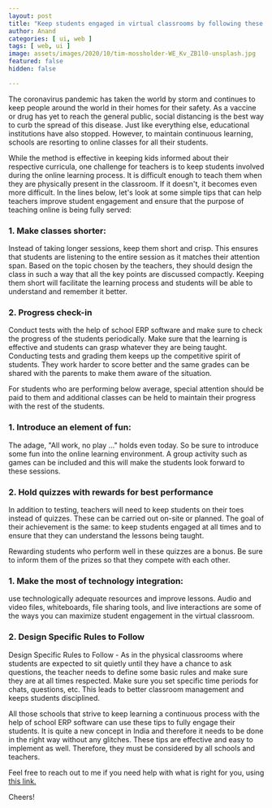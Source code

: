 ```yaml
---
layout: post
title: "Keep students engaged in virtual classrooms by following these simple tips"
author: Anand
categories: [ ui, web ]
tags: [ web, ui ]
image: assets/images/2020/10/tim-mossholder-WE_Kv_ZB1l0-unsplash.jpg
featured: false
hidden: false

---
```




The coronavirus pandemic has taken the world by storm and continues to keep people around the world in their homes for their safety.  As a vaccine or drug has yet to reach the general public, social distancing is the best way to curb the spread of this disease.  Just like everything else, educational institutions have also stopped.  However, to maintain continuous learning, schools are resorting to online classes for all their students. 

While the method is effective in keeping kids informed about their respective curricula, one challenge for teachers is to keep students involved during the online learning process.  It is difficult enough to teach them when they are physically present in the classroom.  If it doesn't, it becomes even more difficult.  In the lines below, let's look at some simple tips that can help teachers improve student engagement and ensure that the purpose of teaching online is being fully served: 
 
### 1. Make classes shorter:

Instead of taking longer sessions, keep them short and crisp.  This ensures that students are listening to the entire session as it matches their attention span.  Based on the topic chosen by the teachers, they should design the class in such a way that all the key points are discussed compactly.  Keeping them short will facilitate the learning process and students will be able to understand and remember it better. 

### 2. Progress check-in 

Conduct tests with the help of school ERP software and make sure to check the progress of the students periodically. Make sure that the learning is effective and students can grasp whatever they are being taught. Conducting tests and grading them keeps up the competitive spirit of students. They work harder to score better and the same grades can be shared with the parents to make them aware of the situation.

For students who are performing below average, special attention should be paid to them and additional classes can be held to maintain their progress with the rest of the students.

### 1. Introduce an element of fun:

The adage, "All work, no play ..." holds even today.  So be sure to introduce some fun into the online learning environment.  A group activity such as games can be included and this will make the students look forward to these sessions. 

### 2. Hold quizzes with rewards for best performance

In addition to testing, teachers will need to keep students on their toes instead of quizzes.  These can be carried out on-site or planned.  The goal of their achievement is the same: to keep students engaged at all times and to ensure that they can understand the lessons being taught. 

Rewarding students who perform well in these quizzes are a bonus.  Be sure to inform them of the prizes so that they compete with each other.  

### 1. Make the most of technology integration:

use technologically adequate resources and improve lessons.  Audio and video files, whiteboards, file sharing tools, and live interactions are some of the ways you can maximize student engagement in the virtual classroom. 

 
### 2. Design Specific Rules to Follow

Design Specific Rules to Follow - As in the physical classrooms where students are expected to sit quietly until they have a chance to ask questions, the teacher needs to define some basic rules and make sure they are at all times respected.  Make sure you set specific time periods for chats, questions, etc.  This leads to better classroom management and keeps students disciplined.
 
All those schools that strive to keep learning a continuous process with the help of school ERP software can use these tips to fully engage their students.  It is quite a new concept in India and therefore it needs to be done in the right way without any glitches.  These tips are effective and easy to implement as well.  Therefore, they must be considered by all schools and teachers.




 



Feel free to reach out to me if you need help with what is right for you, using <a href="https://www.calendly.com/ahyconsulting/book" target="\_blank">this link.</a>

Cheers!





